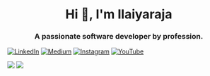 <h1 align="center">Hi 👋, I'm Ilaiyaraja</h1>
<h3 align="center">A passionate software developer by profession.</h3>


<p align="left">

[![LinkedIn](https://img.shields.io/badge/LinkedIn-%230077B5.svg?logo=linkedin&logoColor=white)](https://linkedin.com/in/ilaiyaraja221197) [![Medium](https://img.shields.io/badge/Medium-12100E?logo=medium&logoColor=white)](https://medium.com/@@ilaiyaraja221197) [![Instagram](https://img.shields.io/badge/Instagram-%23E4405F.svg?logo=Instagram&logoColor=white)](https://instagram.com/ivanrajaa_) [![YouTube](https://img.shields.io/badge/YouTube-%23FF0000.svg?logo=YouTube&logoColor=white)](https://youtube.com/@ivanrajaa_) 

</p>

![](https://github-readme-stats.vercel.app/api?username=Ilaiyaraja221197&theme=dark&hide_border=true&include_all_commits=true&count_private=true)
![](https://github-readme-stats.vercel.app/api/top-langs/?username=Ilaiyaraja221197&theme=dark&hide_border=true&include_all_commits=true&count_private=true&layout=compact)


